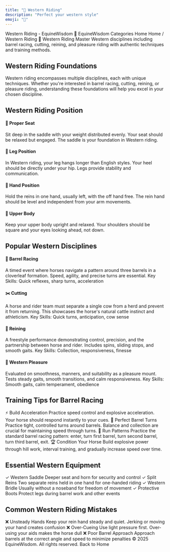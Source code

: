 ```yaml
---
title: "🤠 Western Riding"
description: "Perfect your western style"
emoji: "🤠"
---
```


Western Riding - EquineWisdom
🐴
EquineWisdom
Categories
Home
Home
/
Western Riding
🤠 Western Riding
Master Western disciplines including barrel racing, cutting, reining, and pleasure riding with authentic techniques and training methods.
## Western Riding Foundations
Western riding encompasses multiple disciplines, each with unique techniques. Whether you're interested in barrel racing, cutting, reining, or pleasure riding, understanding these foundations will help you excel in your chosen discipline.
## Western Riding Position
#### 📍 Proper Seat
Sit deep in the saddle with your weight distributed evenly. Your seat should be relaxed but engaged. The saddle is your foundation in Western riding.
#### 🦵 Leg Position
In Western riding, your leg hangs longer than English styles. Your heel should be directly under your hip. Legs provide stability and communication.
#### 🤚 Hand Position
Hold the reins in one hand, usually left, with the off hand free. The rein hand should be level and independent from your arm movements.
#### 🎯 Upper Body
Keep your upper body upright and relaxed. Your shoulders should be square and your eyes looking ahead, not down.
## Popular Western Disciplines
#### 🔄 Barrel Racing
A timed event where horses navigate a pattern around three barrels in a cloverleaf formation. Speed, agility, and precise turns are essential.
Key Skills: Quick reflexes, sharp turns, acceleration
#### ✂️ Cutting
A horse and rider team must separate a single cow from a herd and prevent it from returning. This showcases the horse's natural cattle instinct and athleticism.
Key Skills: Quick turns, anticipation, cow sense
#### 🎪 Reining
A freestyle performance demonstrating control, precision, and the partnership between horse and rider. Includes spins, sliding stops, and smooth gaits.
Key Skills: Collection, responsiveness, finesse
#### 🌾 Western Pleasure
Evaluated on smoothness, manners, and suitability as a pleasure mount. Tests steady gaits, smooth transitions, and calm responsiveness.
Key Skills: Smooth gaits, calm temperament, obedience
## Training Tips for Barrel Racing
⚡
Build Acceleration
Practice speed control and explosive acceleration. Your horse should respond instantly to your cues.
🔄
Perfect Barrel Turns
Practice tight, controlled turns around barrels. Balance and collection are crucial for maintaining speed through turns.
🎯
Run Patterns
Practice the standard barrel racing pattern: enter, turn first barrel, turn second barrel, turn third barrel, exit.
🏆
Condition Your Horse
Build explosive power through hill work, interval training, and gradually increase speed over time.
## Essential Western Equipment
✓ Western Saddle
Deeper seat and horn for security and control
✓ Split Reins
Two separate reins held in one hand for one-handed riding
✓ Western Bridle
Usually without a noseband for freedom of movement
✓ Protective Boots
Protect legs during barrel work and other events
## Common Western Riding Mistakes
❌ Unsteady Hands
Keep your rein hand steady and quiet. Jerking or moving your hand creates confusion
❌ Over-Cueing
Use light pressure first. Over-using your aids makes the horse dull
❌ Poor Barrel Approach
Approach barrels at the correct angle and speed to minimize penalties
&copy; 2025 EquineWisdom. All rights reserved.
Back to Home
